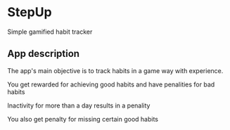 # StepUp
Simple gamified habit tracker


## App description
The app's main objective is to track habits in a game way with experience.<br>

You get rewarded for achieving good habits and have penalities for bad habits <br>

Inactivity for more than a day results in a penality <br>

You also get penalty for missing certain good habits <br>

